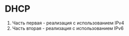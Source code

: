 # DHCP

1. Часть первая - реализация с использованием IPv4
2. Часть вторая - реализация с использованием IPv6